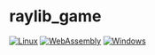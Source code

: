 # raylib_game

[![Linux](https://github.com/brian-sinquin/raylib_game/actions/workflows/linux.yml/badge.svg)](https://github.com/brian-sinquin/raylib_game/actions/workflows/linux.yml)
[![WebAssembly](https://github.com/brian-sinquin/raylib_game/actions/workflows/webassembly.yml/badge.svg)](https://github.com/brian-sinquin/raylib_game/actions/workflows/webassembly.yml)
[![Windows](https://github.com/brian-sinquin/raylib_game/actions/workflows/windows.yml/badge.svg)](https://github.com/brian-sinquin/raylib_game/actions/workflows/windows.yml)
